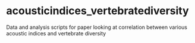 # acousticindices_vertebratediversity
Data and analysis scripts for paper looking at correlation between various acoustic indices and vertebrate diversity

